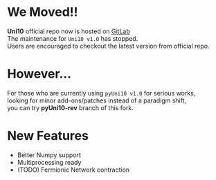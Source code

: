 # We Moved!!

**Uni10** official repo now is hosted on [GitLab](https://gitlab.com/uni10/uni10/)  
The maintenance for `Uni10 v1.0` has stopped.  
Users are encouraged to checkout the latest version from official repo.  

# However...

For those who are currently using `pyUni10 v1.0` for serious works,  
looking for minor add-ons/patches instead of a paradigm shift,  
you can try **pyUni10-rev** branch of this fork.

# New Features
 - Better Numpy support
 - Multiprocessing ready
 - (TODO) Fermionic Network contraction
